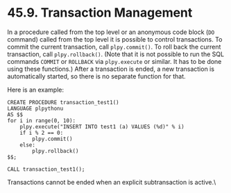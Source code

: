 # 45.9. Transaction Management

In a procedure called from the top level or an anonymous code block (`DO` command) called from the top level it is possible to control transactions. To commit the current transaction, call `plpy.commit()`. To roll back the current transaction, call `plpy.rollback()`. (Note that it is not possible to run the SQL commands `COMMIT` or `ROLLBACK` via `plpy.execute` or similar. It has to be done using these functions.) After a transaction is ended, a new transaction is automatically started, so there is no separate function for that.

Here is an example:

```
CREATE PROCEDURE transaction_test1()
LANGUAGE plpythonu
AS $$
for i in range(0, 10):
    plpy.execute("INSERT INTO test1 (a) VALUES (%d)" % i)
    if i % 2 == 0:
        plpy.commit()
    else:
        plpy.rollback()
$$;

CALL transaction_test1();
```

Transactions cannot be ended when an explicit subtransaction is active.\\
